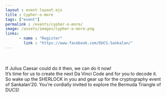 ```yaml
---
layout : event-layout.ejs
title : Cypher-o-more
tags: ["event"]
permalink : /events/cypher-o-more/
image: /assets/images/cypher-o-more.png
links: 
      - name : "Register" 
        link : "https://www.facebook.com/DUCS.Sankalan/"
---
```

<I style = "color:white">“For the Jagga Jaasoos in you”</I>\
<br>
If Julius Caesar could do it then, we can do it now!\
It’s time for us to create the next Da Vinci Code and for you to decode it.\
So wake up the SHERLOCK in you and gear up for the cryptography event of Sankalan’20. You’re cordially invited to explore the Bermuda Triangle of DUCS!